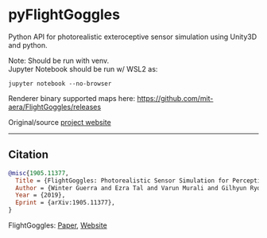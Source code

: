 # pyFlightGoggles

Python API for photorealistic exteroceptive sensor simulation using Unity3D and python.

Note: Should be run with venv.  
Jupyter Notebook should be run w/ WSL2 as:
```
jupyter notebook --no-browser
```
Renderer binary supported maps here: https://github.com/mit-aera/FlightGoggles/releases

Original/source [project website](https://flightgoggles.mit.edu) 

---


## Citation
```bibtex
@misc{1905.11377,
  Title = {FlightGoggles: Photorealistic Sensor Simulation for Perception-driven Robotics using Photogrammetry and Virtual Reality},
  Author = {Winter Guerra and Ezra Tal and Varun Murali and Gilhyun Ryou and Sertac Karaman},
  Year = {2019},
  Eprint = {arXiv:1905.11377},
}
```
FlightGoggles: [Paper](https://arxiv.org/abs/1905.11377), [Website](http://flightgoggles.mit.edu)